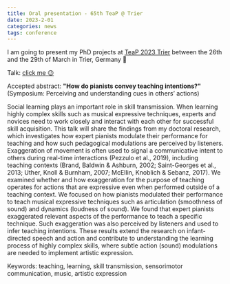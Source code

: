 ```yaml
---
title: Oral presentation - 65th TeaP @ Trier
date: 2023-2-01
categories: news
tags: conference
---
```

I am going to present my PhD projects at [TeaP 2023 Trier](https://conference-service.com/teap-2023-trier/welcome.html) between the 26th and the 29th of March in Trier, Germany 🌵

Talk: [click me 😉](https://github.com/atsukotominaga/talk/blob/master/2023/TeaP.pdf)

Accepted abstract: **"How do pianists convey teaching intentions?"** (Symposium: Perceiving and understanding cues in others’ actions)

Social learning plays an important role in skill transmission. When learning highly complex skills such as musical expressive techniques, experts and novices need to work closely and interact with each other for successful skill acquisition. This talk will share the findings from my doctoral research, which investigates how expert pianists modulate their performance for teaching and how such pedagogical modulations are perceived by listeners. Exaggeration of movement is often used to signal a communicative intent to others during real-time interactions (Pezzulo et al., 2019), including teaching contexts (Brand, Baldwin & Ashburn, 2002; Saint-Georges et al., 2013; Uther, Knoll & Burnham, 2007; McEllin, Knoblich & Sebanz, 2017). We examined whether and how exaggeration for the purpose of teaching operates for actions that are expressive even when performed outside of a teaching context. We focused on how pianists modulated their performance to teach musical expressive techniques such as articulation (smoothness of sound) and dynamics (loudness of sound). We found that expert pianists exaggerated relevant aspects of the performance to teach a specific technique. Such exaggeration was also perceived by listeners and used to infer teaching intentions. These results extend the research on infant-directed speech and action and contribute to understanding the learning process of highly complex skills, where subtle action (sound) modulations are needed to implement artistic expression.

Keywords: teaching, learning, skill transmission, sensorimotor communication, music, artistic expression